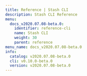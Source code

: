 ```yaml
---
title: Reference | Stash CLI
description: Stash CLI Reference
menu:
  docs_v2020.07.08-beta.0:
    identifier: reference-cli
    name: Stash CLI
    weight: 30
    parent: reference
menu_name: docs_v2020.07.08-beta.0
info:
  catalog: v2020.07.08-beta.0
  cli: v0.10.0-beta.0
  version: v2020.07.08-beta.0
---
```


